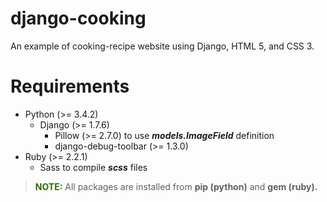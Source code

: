 # django-cooking

An example of cooking-recipe website using Django, HTML 5, and CSS 3.

# Requirements

* Python (>= 3.4.2)
    * Django (>= 1.7.6)
        * Pillow (>= 2.7.0) to use ***models.ImageField*** definition
        * django-debug-toolbar (>= 1.3.0)
* Ruby (>= 2.2.1)
    * Sass to compile ***scss*** files

> <span style="color: #2C6B06;">**NOTE:**</span> All packages are installed from **pip (python)** and **gem (ruby).**
